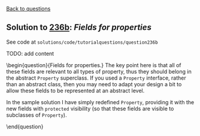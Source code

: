 [Back to questions](../README.md)

## Solution to [236b](../questions/236b): *Fields for properties*

See code at `solutions/code/tutorialquestions/question236b`

TODO: add content

\begin{question}{Fields for properties.}  The key point here is that all of these fields are relevant
 to all types of property, thus they should belong in the abstract `Property` superclass.
 If you used a `Property` interface, rather than an abstract class, then you may need to adapt
 your design a bit to allow these fields to be represented at an abstract level.

 In the sample solution I have simply redefined `Property`, providing it with the new fields
 with `protected` visibility (so that these fields are visible to subclasses of `Property`).

\end{question}
